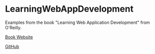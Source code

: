 # LearningWebAppDevelopment

Examples from the book "Learning Web Application Development" from O'Reilly.

[Book Website](http://learningwebappdev.com/)

[GitHub](https://github.com/semmypurewal/LearningWebAppDev)
